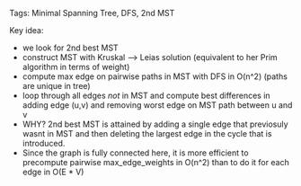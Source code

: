 Tags: Minimal Spanning Tree, DFS, 2nd MST

Key idea:
* we look for 2nd best MST
* construct MST with Kruskal
    --> Leias solution (equivalent to her Prim algorithm in terms of weight)
* compute max edge on pairwise paths in MST with DFS in O(n^2) (paths are unique in tree)
* loop through all edges _not_ in MST and
    compute best differences in adding edge (u,v) and
    removing worst edge on MST path between u and v
* WHY? 2nd best MST is attained by adding a single edge that previosuly wasnt in MST
        and then deleting the largest edge in the cycle that is introduced.
* Since the graph is fully connected here, it is more efficient to 
    precompute pairwise max_edge_weights in O(n^2) than to do it for each 
    edge in O(E * V)